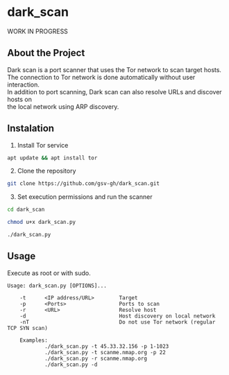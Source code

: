 # dark_scan
WORK IN PROGRESS

## About the Project
Dark scan is a port scanner that uses the Tor network to scan target hosts.<br/>
The connection to Tor network is done automatically without user interaction.<br/>
In addition to port scanning, Dark scan can also resolve URLs and discover hosts on<br/>
the local network using ARP discovery.<br/>
<!-- A port scanner that uses the Tor network to scan target hosts.<br/> -->

## Instalation

1. Install Tor service<br/>
```sh
apt update && apt install tor
```
2. Clone the repository<br/>
```sh
git clone https://github.com/gsv-gh/dark_scan.git
```
3. Set execution permissions and run the scanner
```sh
cd dark_scan

chmod u+x dark_scan.py

./dark_scan.py
```


<!-- Requires python 3 and scapy. -->

<!-- Tested on Kali.<br/> -->

## Usage

Execute as root or with sudo.

    Usage: dark_scan.py [OPTIONS]...

        -t      <IP address/URL>        Target
        -p      <Ports>                 Ports to scan
        -r      <URL>                   Resolve host
        -d                              Host discovery on local network
        -nT                             Do not use Tor network (regular TCP SYN scan)

        Examples:
                ./dark_scan.py -t 45.33.32.156 -p 1-1023
                ./dark_scan.py -t scanme.nmap.org -p 22
                ./dark_scan.py -r scanme.nmap.org
                ./dark_scan.py -d


